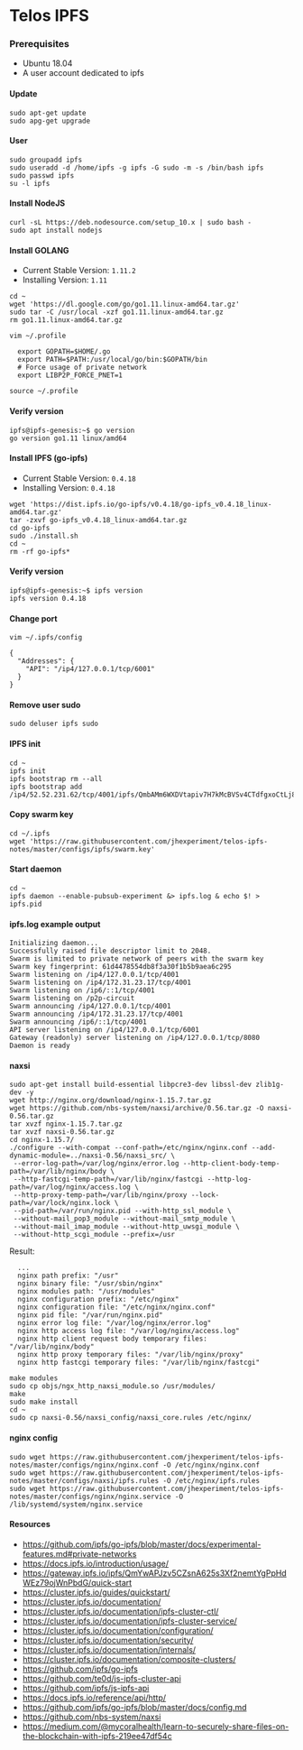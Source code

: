 # Telos IPFS

### Prerequisites
 - Ubuntu 18.04
 - A user account dedicated to ipfs

#### Update
```
sudo apt-get update
sudo apg-get upgrade
```

#### User
```
sudo groupadd ipfs
sudo useradd -d /home/ipfs -g ipfs -G sudo -m -s /bin/bash ipfs
sudo passwd ipfs
su -l ipfs
```

#### Install NodeJS
```
curl -sL https://deb.nodesource.com/setup_10.x | sudo bash -
sudo apt install nodejs
```

#### Install GOLANG
- Current Stable Version: `1.11.2`
- Installing Version: `1.11`

```
cd ~
wget 'https://dl.google.com/go/go1.11.linux-amd64.tar.gz'
sudo tar -C /usr/local -xzf go1.11.linux-amd64.tar.gz
rm go1.11.linux-amd64.tar.gz
```
`vim ~/.profile`
```
  export GOPATH=$HOME/.go
  export PATH=$PATH:/usr/local/go/bin:$GOPATH/bin
  # Force usage of private network
  export LIBP2P_FORCE_PNET=1
```
`source ~/.profile`

#### Verify version
```
ipfs@ipfs-genesis:~$ go version
go version go1.11 linux/amd64
```

#### Install IPFS (go-ipfs)
- Current Stable Version: `0.4.18`
- Installing Version: `0.4.18`

```
wget 'https://dist.ipfs.io/go-ipfs/v0.4.18/go-ipfs_v0.4.18_linux-amd64.tar.gz'
tar -zxvf go-ipfs_v0.4.18_linux-amd64.tar.gz
cd go-ipfs
sudo ./install.sh
cd ~
rm -rf go-ipfs*
```
#### Verify version
```
ipfs@ipfs-genesis:~$ ipfs version
ipfs version 0.4.18
```

#### Change port
```
vim ~/.ipfs/config
```
```
{
  "Addresses": {
    "API": "/ip4/127.0.0.1/tcp/6001"
  }
}
```

#### Remove user sudo
`sudo deluser ipfs sudo`

#### IPFS init
```
cd ~
ipfs init
ipfs bootstrap rm --all
ipfs bootstrap add /ip4/52.52.231.62/tcp/4001/ipfs/QmbAMm6WXDVtapiv7H7kMcBVSv4CTdfgxoCtLj8dJYcd4M
```

#### Copy swarm key
```
cd ~/.ipfs
wget 'https://raw.githubusercontent.com/jhexperiment/telos-ipfs-notes/master/configs/ipfs/swarm.key'
```

#### Start daemon
```
cd ~
ipfs daemon --enable-pubsub-experiment &> ipfs.log & echo $! > ipfs.pid
```

#### ipfs.log example output
```
Initializing daemon...
Successfully raised file descriptor limit to 2048.
Swarm is limited to private network of peers with the swarm key
Swarm key fingerprint: 61d4478554db8f3a30f1b5b9aea6c295
Swarm listening on /ip4/127.0.0.1/tcp/4001
Swarm listening on /ip4/172.31.23.17/tcp/4001
Swarm listening on /ip6/::1/tcp/4001
Swarm listening on /p2p-circuit
Swarm announcing /ip4/127.0.0.1/tcp/4001
Swarm announcing /ip4/172.31.23.17/tcp/4001
Swarm announcing /ip6/::1/tcp/4001
API server listening on /ip4/127.0.0.1/tcp/6001
Gateway (readonly) server listening on /ip4/127.0.0.1/tcp/8080
Daemon is ready
```




#### naxsi
```
sudo apt-get install build-essential libpcre3-dev libssl-dev zlib1g-dev -y
wget http://nginx.org/download/nginx-1.15.7.tar.gz
wget https://github.com/nbs-system/naxsi/archive/0.56.tar.gz -O naxsi-0.56.tar.gz
tar xvzf nginx-1.15.7.tar.gz
tar xvzf naxsi-0.56.tar.gz
cd nginx-1.15.7/
./configure --with-compat --conf-path=/etc/nginx/nginx.conf --add-dynamic-module=../naxsi-0.56/naxsi_src/ \
 --error-log-path=/var/log/nginx/error.log --http-client-body-temp-path=/var/lib/nginx/body \
 --http-fastcgi-temp-path=/var/lib/nginx/fastcgi --http-log-path=/var/log/nginx/access.log \
 --http-proxy-temp-path=/var/lib/nginx/proxy --lock-path=/var/lock/nginx.lock \
 --pid-path=/var/run/nginx.pid --with-http_ssl_module \
 --without-mail_pop3_module --without-mail_smtp_module \
 --without-mail_imap_module --without-http_uwsgi_module \
 --without-http_scgi_module --prefix=/usr
```
Result:
```
  ...
  nginx path prefix: "/usr"
  nginx binary file: "/usr/sbin/nginx"
  nginx modules path: "/usr/modules"
  nginx configuration prefix: "/etc/nginx"
  nginx configuration file: "/etc/nginx/nginx.conf"
  nginx pid file: "/var/run/nginx.pid"
  nginx error log file: "/var/log/nginx/error.log"
  nginx http access log file: "/var/log/nginx/access.log"
  nginx http client request body temporary files: "/var/lib/nginx/body"
  nginx http proxy temporary files: "/var/lib/nginx/proxy"
  nginx http fastcgi temporary files: "/var/lib/nginx/fastcgi"
```
```
make modules
sudo cp objs/ngx_http_naxsi_module.so /usr/modules/
make
sudo make install
cd ~
sudo cp naxsi-0.56/naxsi_config/naxsi_core.rules /etc/nginx/
```
#### nginx config
```
sudo wget https://raw.githubusercontent.com/jhexperiment/telos-ipfs-notes/master/configs/nginx/nginx.conf -O /etc/nginx/nginx.conf
sudo wget https://raw.githubusercontent.com/jhexperiment/telos-ipfs-notes/master/configs/naxsi/ipfs.rules -O /etc/nginx/ipfs.rules
sudo wget https://raw.githubusercontent.com/jhexperiment/telos-ipfs-notes/master/configs/nginx/nginx.service -O /lib/systemd/system/nginx.service
```



#### Resources
 - https://github.com/ipfs/go-ipfs/blob/master/docs/experimental-features.md#private-networks
 - https://docs.ipfs.io/introduction/usage/
 - https://gateway.ipfs.io/ipfs/QmYwAPJzv5CZsnA625s3Xf2nemtYgPpHdWEz79ojWnPbdG/quick-start
 - https://cluster.ipfs.io/guides/quickstart/
 - https://cluster.ipfs.io/documentation/
 - https://cluster.ipfs.io/documentation/ipfs-cluster-ctl/
 - https://cluster.ipfs.io/documentation/ipfs-cluster-service/
 - https://cluster.ipfs.io/documentation/configuration/
 - https://cluster.ipfs.io/documentation/security/
 - https://cluster.ipfs.io/documentation/internals/
 - https://cluster.ipfs.io/documentation/composite-clusters/
 - https://github.com/ipfs/go-ipfs
 - https://github.com/te0d/js-ipfs-cluster-api
 - https://github.com/ipfs/js-ipfs-api
 - https://docs.ipfs.io/reference/api/http/
 - https://github.com/ipfs/go-ipfs/blob/master/docs/config.md
 - https://github.com/nbs-system/naxsi
 - https://medium.com/@mycoralhealth/learn-to-securely-share-files-on-the-blockchain-with-ipfs-219ee47df54c
